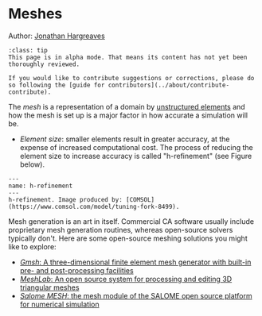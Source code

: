 # Meshes
Author: [Jonathan Hargreaves](https://knowledgebase.acoustics.ac.uk/community/bios.html#jonathan-hargreaves)

```{admonition} Alpha mode!
:class: tip
This page is in alpha mode. That means its content has not yet been thoroughly reviewed.

If you would like to contribute suggestions or corrections, please do so following the [guide for contributors](../about/contribute-contribute).
```

The _mesh_ is a representation of a domain by [unstructured elements](element-types) and how the mesh is set up is a major factor in how accurate a simulation will be.

* *Element size*: smaller elements result in greater accuracy, at the expense of increased computational cost. The process of reducing the element size to increase accuracy is called "h-refinement" (see Figure below).

```{figure} geom-and-mesh-mesh-refinement.JPG
---
name: h-refinement
---
h-refinement. Image produced by: [COMSOL](https://www.comsol.com/model/tuning-fork-8499).
```

Mesh generation is an art in itself. Commercial CA software usually include proprietary mesh generation routines, whereas open-source solvers typically don't. Here are some open-source meshing solutions you might like to explore:

* [*Gmsh*: A three-dimensional finite element mesh generator with built-in pre- and post-processing facilities](https://gmsh.info/)
* [*MeshLab*: An open source system for processing and editing 3D triangular meshes](https://www.meshlab.net/)
* [*Salome MESH*: the mesh module of the SALOME open source platform for numerical simulation](https://www.salome-platform.org/?page_id=374)
